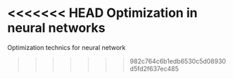 <<<<<<< HEAD
Optimization in neural networks
=======
Optimization technics for neural network
>>>>>>> 982c764c6b1edb6530c5d08930d5fd2f637ec485
